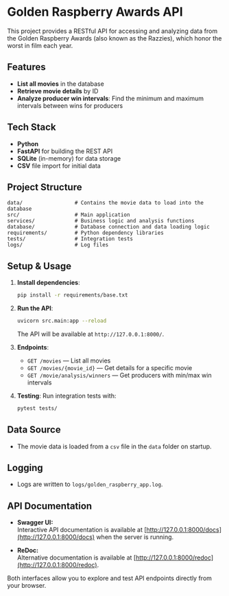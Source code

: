 # Golden Raspberry Awards API

This project provides a RESTful API for accessing and analyzing data from the Golden Raspberry Awards (also known as the Razzies), which honor the worst in film each year.

## Features
- **List all movies** in the database
- **Retrieve movie details** by ID
- **Analyze producer win intervals**: Find the minimum and maximum intervals between wins for producers

## Tech Stack
- **Python**
- **FastAPI** for building the REST API
- **SQLite** (in-memory) for data storage
- **CSV** file import for initial data

## Project Structure
```
data/                 # Contains the movie data to load into the database
src/                  # Main application
services/             # Business logic and analysis functions
database/             # Database connection and data loading logic
requirements/         # Python dependency libraries
tests/                # Integration tests
logs/                 # Log files
```

## Setup & Usage
1. **Install dependencies**:
   ```bash
   pip install -r requirements/base.txt
   ```

2. **Run the API**:
   ```bash
   uvicorn src.main:app --reload
   ```
   The API will be available at `http://127.0.0.1:8000/`.

3. **Endpoints**:
   - `GET /movies` — List all movies
   - `GET /movies/{movie_id}` — Get details for a specific movie
   - `GET /movie/analysis/winners` — Get producers with min/max win intervals

4. **Testing**:
   Run integration tests with:
   ```bash
   pytest tests/
   ```

## Data Source
- The movie data is loaded from a `csv` file in the `data` folder on startup.

## Logging
- Logs are written to `logs/golden_raspberry_app.log`.

## API Documentation

- **Swagger UI:**  
  Interactive API documentation is available at [http://127.0.0.1:8000/docs](http://127.0.0.1:8000/docs) when the server is running.

- **ReDoc:**  
  Alternative documentation is available at [http://127.0.0.1:8000/redoc](http://127.0.0.1:8000/redoc).

Both interfaces allow you to explore and test API endpoints directly from your browser.

